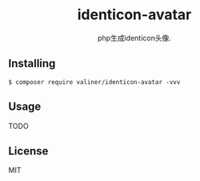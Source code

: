 <h1 align="center"> identicon-avatar </h1>

<p align="center"> php生成identicon头像.</p>


## Installing

```shell
$ composer require valiner/identicon-avatar -vvv
```

## Usage

TODO


## License

MIT